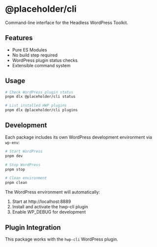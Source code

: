# @placeholder/cli

Command-line interface for the Headless WordPress Toolkit.

## Features

- Pure ES Modules
- No build step required
- WordPress plugin status checks
- Extensible command system

## Usage

```bash
# Check WordPress plugin status
pnpm dlx @placeholder/cli status

# List installed HWP plugins
pnpm dlx @placeholder/cli plugins
```

## Development

Each package includes its own WordPress development environment via `wp-env`:

```bash
# Start WordPress
pnpm dev

# Stop WordPress
pnpm stop

# Clean environment
pnpm clean
```

The WordPress environment will automatically:

1. Start at http://localhost:8889
2. Install and activate the hwp-cli plugin
3. Enable WP_DEBUG for development

## Plugin Integration

This package works with the `hwp-cli` WordPress plugin.
